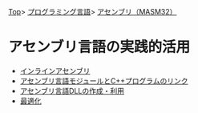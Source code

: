 [Top](../../../index.md)\>
[プログラミング言語](../../pgl.md)\>
[アセンブリ（MASM32）](../language_0001.md)

# アセンブリ言語の実践的活用

+ [インラインアセンブリ](Assembly/Assembly_0001.md)
+ [アセンブリ言語モジュールとC\+\+プログラムのリンク](Assembly/Assembly_0002.md)
+ [アセンブリ言語DLLの作成・利用](Assembly/Assembly_0003.md)
+ [最適化](Assembly/Assembly_0004.md)